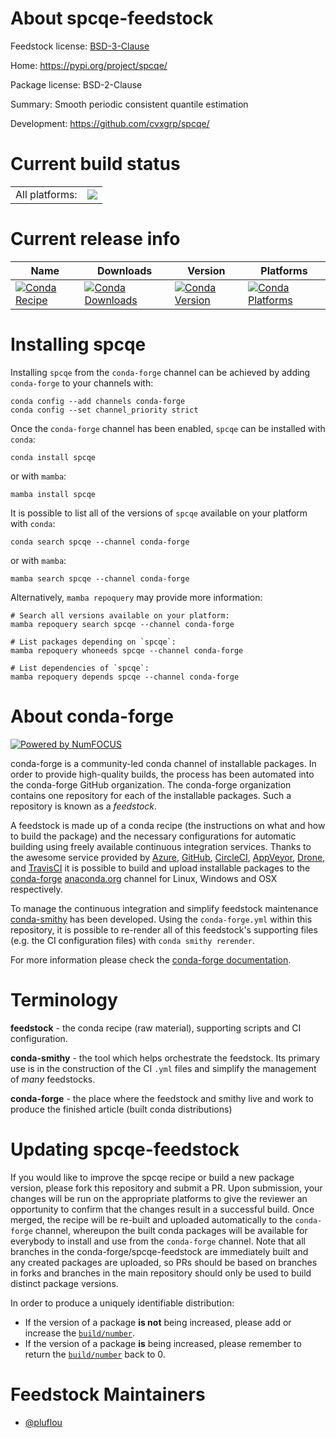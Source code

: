 About spcqe-feedstock
=====================

Feedstock license: [BSD-3-Clause](https://github.com/conda-forge/spcqe-feedstock/blob/main/LICENSE.txt)

Home: https://pypi.org/project/spcqe/

Package license: BSD-2-Clause

Summary: Smooth periodic consistent quantile estimation

Development: https://github.com/cvxgrp/spcqe/

Current build status
====================


<table><tr><td>All platforms:</td>
    <td>
      <a href="https://dev.azure.com/conda-forge/feedstock-builds/_build/latest?definitionId=22442&branchName=main">
        <img src="https://dev.azure.com/conda-forge/feedstock-builds/_apis/build/status/spcqe-feedstock?branchName=main">
      </a>
    </td>
  </tr>
</table>

Current release info
====================

| Name | Downloads | Version | Platforms |
| --- | --- | --- | --- |
| [![Conda Recipe](https://img.shields.io/badge/recipe-spcqe-green.svg)](https://anaconda.org/conda-forge/spcqe) | [![Conda Downloads](https://img.shields.io/conda/dn/conda-forge/spcqe.svg)](https://anaconda.org/conda-forge/spcqe) | [![Conda Version](https://img.shields.io/conda/vn/conda-forge/spcqe.svg)](https://anaconda.org/conda-forge/spcqe) | [![Conda Platforms](https://img.shields.io/conda/pn/conda-forge/spcqe.svg)](https://anaconda.org/conda-forge/spcqe) |

Installing spcqe
================

Installing `spcqe` from the `conda-forge` channel can be achieved by adding `conda-forge` to your channels with:

```
conda config --add channels conda-forge
conda config --set channel_priority strict
```

Once the `conda-forge` channel has been enabled, `spcqe` can be installed with `conda`:

```
conda install spcqe
```

or with `mamba`:

```
mamba install spcqe
```

It is possible to list all of the versions of `spcqe` available on your platform with `conda`:

```
conda search spcqe --channel conda-forge
```

or with `mamba`:

```
mamba search spcqe --channel conda-forge
```

Alternatively, `mamba repoquery` may provide more information:

```
# Search all versions available on your platform:
mamba repoquery search spcqe --channel conda-forge

# List packages depending on `spcqe`:
mamba repoquery whoneeds spcqe --channel conda-forge

# List dependencies of `spcqe`:
mamba repoquery depends spcqe --channel conda-forge
```


About conda-forge
=================

[![Powered by
NumFOCUS](https://img.shields.io/badge/powered%20by-NumFOCUS-orange.svg?style=flat&colorA=E1523D&colorB=007D8A)](https://numfocus.org)

conda-forge is a community-led conda channel of installable packages.
In order to provide high-quality builds, the process has been automated into the
conda-forge GitHub organization. The conda-forge organization contains one repository
for each of the installable packages. Such a repository is known as a *feedstock*.

A feedstock is made up of a conda recipe (the instructions on what and how to build
the package) and the necessary configurations for automatic building using freely
available continuous integration services. Thanks to the awesome service provided by
[Azure](https://azure.microsoft.com/en-us/services/devops/), [GitHub](https://github.com/),
[CircleCI](https://circleci.com/), [AppVeyor](https://www.appveyor.com/),
[Drone](https://cloud.drone.io/welcome), and [TravisCI](https://travis-ci.com/)
it is possible to build and upload installable packages to the
[conda-forge](https://anaconda.org/conda-forge) [anaconda.org](https://anaconda.org/)
channel for Linux, Windows and OSX respectively.

To manage the continuous integration and simplify feedstock maintenance
[conda-smithy](https://github.com/conda-forge/conda-smithy) has been developed.
Using the ``conda-forge.yml`` within this repository, it is possible to re-render all of
this feedstock's supporting files (e.g. the CI configuration files) with ``conda smithy rerender``.

For more information please check the [conda-forge documentation](https://conda-forge.org/docs/).

Terminology
===========

**feedstock** - the conda recipe (raw material), supporting scripts and CI configuration.

**conda-smithy** - the tool which helps orchestrate the feedstock.
                   Its primary use is in the construction of the CI ``.yml`` files
                   and simplify the management of *many* feedstocks.

**conda-forge** - the place where the feedstock and smithy live and work to
                  produce the finished article (built conda distributions)


Updating spcqe-feedstock
========================

If you would like to improve the spcqe recipe or build a new
package version, please fork this repository and submit a PR. Upon submission,
your changes will be run on the appropriate platforms to give the reviewer an
opportunity to confirm that the changes result in a successful build. Once
merged, the recipe will be re-built and uploaded automatically to the
`conda-forge` channel, whereupon the built conda packages will be available for
everybody to install and use from the `conda-forge` channel.
Note that all branches in the conda-forge/spcqe-feedstock are
immediately built and any created packages are uploaded, so PRs should be based
on branches in forks and branches in the main repository should only be used to
build distinct package versions.

In order to produce a uniquely identifiable distribution:
 * If the version of a package **is not** being increased, please add or increase
   the [``build/number``](https://docs.conda.io/projects/conda-build/en/latest/resources/define-metadata.html#build-number-and-string).
 * If the version of a package **is** being increased, please remember to return
   the [``build/number``](https://docs.conda.io/projects/conda-build/en/latest/resources/define-metadata.html#build-number-and-string)
   back to 0.

Feedstock Maintainers
=====================

* [@pluflou](https://github.com/pluflou/)

